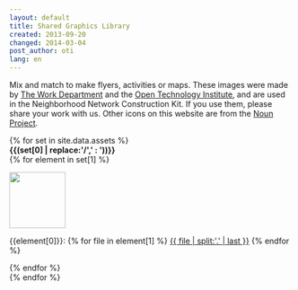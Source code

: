 ```yaml
---
layout: default
title: Shared Graphics Library
created: 2013-09-20
changed: 2014-03-04
post_author: oti
lang: en
---
```


Mix and match to make flyers, activities or maps. These images were made by <a href="http://www.theworkdept.com/">The Work Department</a> and the <a href="http://opentechinstitute.org">Open Technology Institute</a>, and are used in the Neighborhood Network Construction Kit. If you use them, please share your work with us. Other icons on this website are from the <a href="http://thenounproject.com/">Noun Project</a>.

<div class="grid">
{% for set in site.data.assets %}
  <div class="grid-row">		     
     <strong>{{(set[0] | replace:'/',' : '))}}</strong>
  </div>
  <div class="grid-row">		     
    {% for element in set[1] %}
      <div class="element align-center">
	<p><a href="{{site.baseurl}}/{{set[0]}}/{{element[1] | first}}"><img src="{{site.baseurl}}/{{set[0]}}/{{element[1] | first}}" style="height:100px;max-width:100%" class="highlight"></a></p>
	<p>{{element[0]}}: 
	{% for file in element[1] %}
	<a href="{{site.baseurl}}/{{set[0]}}/{{file}}">{{ file | split:'.' | last }}</a>
	{% endfor %}
	</p>
      </div>
    {% endfor %}
  </div>
{% endfor %}

</div>
